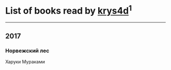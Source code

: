 # List of books read by [krys4d](https://www.facebook.com/app_scoped_user_id/120448101637152/)<sup>1</sup>
---

## 2017

### Норвежский лес
Харуки Мураками



